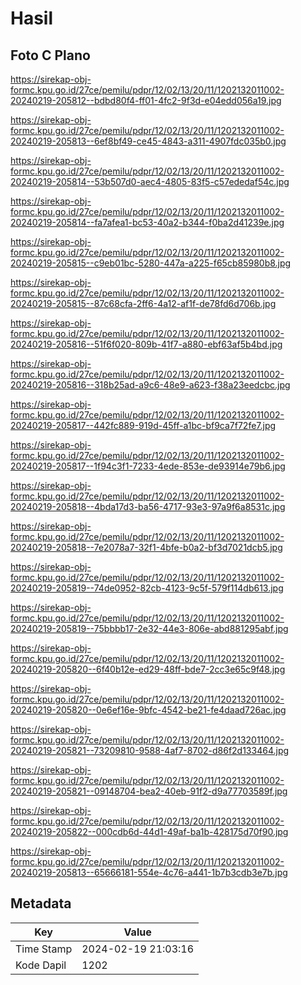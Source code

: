 # Hasil

## Foto C Plano

https://sirekap-obj-formc.kpu.go.id/27ce/pemilu/pdpr/12/02/13/20/11/1202132011002-20240219-205812--bdbd80f4-ff01-4fc2-9f3d-e04edd056a19.jpg

https://sirekap-obj-formc.kpu.go.id/27ce/pemilu/pdpr/12/02/13/20/11/1202132011002-20240219-205813--6ef8bf49-ce45-4843-a311-4907fdc035b0.jpg

https://sirekap-obj-formc.kpu.go.id/27ce/pemilu/pdpr/12/02/13/20/11/1202132011002-20240219-205814--53b507d0-aec4-4805-83f5-c57ededaf54c.jpg

https://sirekap-obj-formc.kpu.go.id/27ce/pemilu/pdpr/12/02/13/20/11/1202132011002-20240219-205814--fa7afea1-bc53-40a2-b344-f0ba2d41239e.jpg

https://sirekap-obj-formc.kpu.go.id/27ce/pemilu/pdpr/12/02/13/20/11/1202132011002-20240219-205815--c9eb01bc-5280-447a-a225-f65cb85980b8.jpg

https://sirekap-obj-formc.kpu.go.id/27ce/pemilu/pdpr/12/02/13/20/11/1202132011002-20240219-205815--87c68cfa-2ff6-4a12-af1f-de78fd6d706b.jpg

https://sirekap-obj-formc.kpu.go.id/27ce/pemilu/pdpr/12/02/13/20/11/1202132011002-20240219-205816--51f6f020-809b-41f7-a880-ebf63af5b4bd.jpg

https://sirekap-obj-formc.kpu.go.id/27ce/pemilu/pdpr/12/02/13/20/11/1202132011002-20240219-205816--318b25ad-a9c6-48e9-a623-f38a23eedcbc.jpg

https://sirekap-obj-formc.kpu.go.id/27ce/pemilu/pdpr/12/02/13/20/11/1202132011002-20240219-205817--442fc889-919d-45ff-a1bc-bf9ca7f72fe7.jpg

https://sirekap-obj-formc.kpu.go.id/27ce/pemilu/pdpr/12/02/13/20/11/1202132011002-20240219-205817--1f94c3f1-7233-4ede-853e-de93914e79b6.jpg

https://sirekap-obj-formc.kpu.go.id/27ce/pemilu/pdpr/12/02/13/20/11/1202132011002-20240219-205818--4bda17d3-ba56-4717-93e3-97a9f6a8531c.jpg

https://sirekap-obj-formc.kpu.go.id/27ce/pemilu/pdpr/12/02/13/20/11/1202132011002-20240219-205818--7e2078a7-32f1-4bfe-b0a2-bf3d7021dcb5.jpg

https://sirekap-obj-formc.kpu.go.id/27ce/pemilu/pdpr/12/02/13/20/11/1202132011002-20240219-205819--74de0952-82cb-4123-9c5f-579f114db613.jpg

https://sirekap-obj-formc.kpu.go.id/27ce/pemilu/pdpr/12/02/13/20/11/1202132011002-20240219-205819--75bbbb17-2e32-44e3-806e-abd881295abf.jpg

https://sirekap-obj-formc.kpu.go.id/27ce/pemilu/pdpr/12/02/13/20/11/1202132011002-20240219-205820--6f40b12e-ed29-48ff-bde7-2cc3e65c9f48.jpg

https://sirekap-obj-formc.kpu.go.id/27ce/pemilu/pdpr/12/02/13/20/11/1202132011002-20240219-205820--0e6ef16e-9bfc-4542-be21-fe4daad726ac.jpg

https://sirekap-obj-formc.kpu.go.id/27ce/pemilu/pdpr/12/02/13/20/11/1202132011002-20240219-205821--73209810-9588-4af7-8702-d86f2d133464.jpg

https://sirekap-obj-formc.kpu.go.id/27ce/pemilu/pdpr/12/02/13/20/11/1202132011002-20240219-205821--09148704-bea2-40eb-91f2-d9a77703589f.jpg

https://sirekap-obj-formc.kpu.go.id/27ce/pemilu/pdpr/12/02/13/20/11/1202132011002-20240219-205822--000cdb6d-44d1-49af-ba1b-428175d70f90.jpg

https://sirekap-obj-formc.kpu.go.id/27ce/pemilu/pdpr/12/02/13/20/11/1202132011002-20240219-205813--65666181-554e-4c76-a441-1b7b3cdb3e7b.jpg


## Metadata

| Key        | Value               |
| ---------- | ------------------- |
| Time Stamp | 2024-02-19 21:03:16 |
| Kode Dapil | 1202                |



